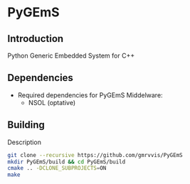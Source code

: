PyGEmS
=====================================================

## Introduction

Python Generic Embedded System for C++

## Dependencies

* Required dependencies for PyGEmS Middelware:
    * NSOL (optative)

## Building

Description

```bash
git clone --recursive https://github.com/gmrvvis/PyGEmS
mkdir PyGEmS/build && cd PyGEmS/build
cmake .. -DCLONE_SUBPROJECTS=ON
make
```
